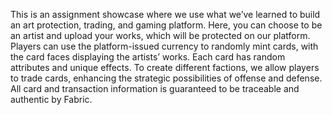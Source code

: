 This is an assignment showcase where we use what we’ve learned to build an art protection, trading, and gaming platform. Here, you can choose to be an artist and upload your works, which will be protected on our platform. Players can use the platform-issued currency to randomly mint cards, with the card faces displaying the artists’ works. Each card has random attributes and unique effects. To create different factions, we allow players to trade cards, enhancing the strategic possibilities of offense and defense. All card and transaction information is guaranteed to be traceable and authentic by Fabric.